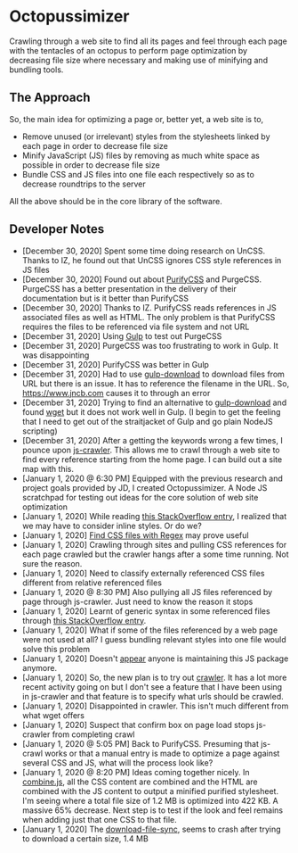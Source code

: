 # Octopussimizer

Crawling through a web site to find all its pages and feel through each page with the tentacles of an octopus to perform page optimization by decreasing file size where necessary and making use of minifying and bundling tools.

## The Approach

So, the main idea for optimizing a page or, better yet, a web site is to,

 * Remove unused (or irrelevant) styles from the stylesheets linked by each page in order to decrease file size
 * Minify JavaScript (JS) files by removing as much white space as possible in order to decrease file size
 * Bundle CSS and JS files into one file each respectively so as to decrease roundtrips to the server

All the above should be in the core library of the software.

## Developer Notes

 * [December 30, 2020] Spent some time doing research on UnCSS. Thanks to IZ, he found out that UnCSS ignores CSS style references in JS files
 * [December 30, 2020] Found out about [PurifyCSS](https://github.com/purifycss/purifycss) and PurgeCSS. PurgeCSS has a better presentation in the delivery of their documentation but is it better than PurifyCSS
 * [December 30, 2020] Thanks to IZ. PurifyCSS reads references in JS associated files as well as HTML. The only problem is that PurifyCSS requires the files to be referenced via file system and not URL
 * [December 31, 2020] Using [Gulp](https://gulpjs.com/) to test out PurgeCSS
 * [December 31, 2020] PurgeCSS was too frustrating to work in Gulp. It was disappointing
 * [December 31, 2020] PurifyCSS was better in Gulp
 * [December 31, 2020] Had to use [gulp-download](https://www.npmjs.com/package/gulp-download) to download files from URL but there is an issue. It has to reference the filename in the URL. So, https://www.jncb.com causes it to through an error
 * [December 31, 2020] Trying to find an alternative to [gulp-download](https://www.npmjs.com/package/gulp-download) and found [wget](https://www.npmjs.com/package/wget) but it does not work well in Gulp. (I begin to get the feeling that I need to get out of the straitjacket of Gulp and go plain NodeJS scripting)
 * [December 31, 2020] After a getting the keywords wrong a few times, I pounce upon [js-crawler](https://www.npmjs.com/package/js-crawler). This allows me to crawl through a web site to find every reference starting from the home page. I can build out a site map with this.
 * [January 1, 2020 @ 6:30 PM] Equipped with the previous research and project goals provided by JD, I created Octopussimizer. A Node JS scratchpad for testing out ideas for the core solution of web site optimization
 * [January 1, 2020] While reading [this StackOverflow entry](https://stackoverflow.com/questions/1679507/getting-all-css-used-in-html-file/31460383), I realized that we may have to consider inline styles. Or do we?
 * [January 1, 2020] [Find CSS files with Regex](https://stackoverflow.com/questions/30866169/how-to-find-css-files-with-regex) may prove useful
 * [January 1, 2020] Crawling through sites and pulling CSS references for each page crawled but the crawler hangs after a some time running. Not sure the reason.
 * [January 1, 2020] Need to classify externally referenced CSS files different from relative referenced files
 * [January 1, 2020 @ 8:30 PM] Also pullying all JS files referenced by page through js-crawler. Just need to know the reason it stops
 * [January 1, 2020] Learnt of generic syntax in some referenced files through [this StackOverflow entry](https://stackoverflow.com/questions/550038/is-it-valid-to-replace-http-with-in-a-script-src-http).
 * [January 1, 2020] What if some of the files referenced by a web page were not used at all? I guess bundling relevant styles into one file would solve this problem
 * [January 1, 2020] Doesn't [appear](https://github.com/antivanov/js-crawler/issues/58) anyone is maintaining this JS package anymore.
 * [January 1, 2020] So, the new plan is to try out [crawler](https://www.npmjs.com/package/crawler). It has a lot more recent activity going on but I don't see a feature that I have been using in js-crawler and that feature is to specify what urls should be crawled.
 * [January 1, 2020] Disappointed in crawler. This isn't much different from what wget offers
 * [January 1, 2020] Suspect that confirm box on page load stops js-crawler from completing crawl
 * [January 1, 2020 @ 5:05 PM] Back to PurifyCSS. Presuming that js-crawl works or that a manual entry is made to optimize a page against several CSS and JS, what will the process look like?
 * [January 1, 2020 @ 8:20 PM] Ideas coming together nicely. In [combine.js](./combine.js), all the CSS content are combined and the HTML are combined with the JS content to output a minified purified stylesheet. I'm seeing where a total file size of 1.2 MB is optimized into 422 KB. A massive 65% decrease. Next step is to test if the look and feel remains when adding just that one CSS to that file.
 * [January 1, 2020] The [download-file-sync](https://github.com/vjeux/download-file-sync), seems to crash after trying to download a certain size, 1.4 MB